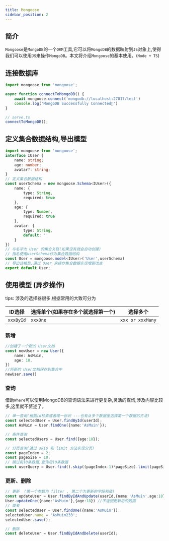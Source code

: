 ```yaml
---
title: Mongoose
sidebar_position: 2
---
```



## 简介

`Mongoose`是`MongoDB`的一个`ORM`工具,它可以将`MongoDB`的数据映射到`JS`对象上,使得我们可以使用`JS`来操作`MongoDB`。本文将介绍`Mongoose`的基本使用。(`Node + TS`)

## 连接数据库

```ts
import mongoose from 'mongoose';

async function connectToMongoDB() {
    await mongoose.connect('mongodb://localhost:27017/test')
    console.log('MongoDB Successfully Connected🙌')
}

// serve.ts
connectToMongoDB();
```

## 定义集合数据结构,导出模型

```ts
import mongoose from 'mongoose';
interface IUser {
    name: string;
    age: number;
    avatar?: string;
}
// 定义集合数据结构
const userSchema = new mongoose.Schema<IUser>({
    name: {
        type: String,
        required: true
    },
    age: {
        type: Number,
        required: true
    },
    avatar: {
        type: String,
        default: ''
    }
})
// 与名字为 User 的集合关联(如果没有就会自动创建)
// 指名使用userSchema作为集合数据结构
const User = mongoose.model<IUser>('User',userSchema)
// 导出该模型,通过 User 来操作集合数据实现增删改查
export default User;
```

## 使用模型 (异步操作)

tips: 涉及的选择器很多,根据常用的大致可分为

ID选择 | 选择单个(如果存在多个就选择第一个) | 选择多个
--- | --- | ---
`xxxById` | `xxxOne` | `xxx or xxxMany`

### 新增

```ts
//创建了一个新的 User文档
const newUser = new User({
    name: AsMuin,
    age: 18,
})
//将新的 User文档保存到集合中
newUser.save()
```

### 查询

借助`Where`可以使用MongoDB的查询语法来进行更复杂,灵活的查询,涉及内容比较多,这里就不赘述了。

```ts
// 单一查询(根据id检索或者唯一标识 ---也有从多个数据里选择第一个数据的方法)
const selectedUser = User.findById(userId);
const AsMuin = User.findOne({name:'AsMuin'});

// 条件查询
const selectedUsers = User.find({age:18});

// 分页查询(通过 skip 和 limit 方法实现分页)
const pageIndex = 2;
const pageSize = 10;
// 跳过前10条数据,查询后10条数据
const userQuery = User.find().skip((pageIndex-1)*pageSize).limit(pageSize);
```

### 更新、删除

```ts
// 更新  (第一个参数为 filter , 第二个为更新的字段和值)
const updateUser = User.findByIdAndUpdate(userId,{name:'AsMuin',age:18}) //返回更新后的数据
User.updateOne({name:'AsMuin'},{age:18}) //不返回更新后的数据
// 或者
const selectedUser = User.findOne({name:'AsMuin'});
selectedUser.name = 'AsMuin233';
selectedUser.save();

// 删除
const deleteUser = User.findByIdAndDelete(userId);
```
